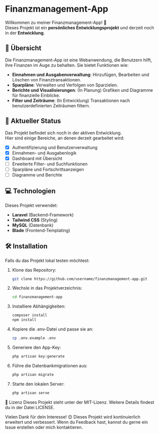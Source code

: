 # Finanzmanagement-App

Willkommen zu meiner Finanzmanagement-App! 🚀  
Dieses Projekt ist ein **persönliches Entwicklungsprojekt** und derzeit noch in der **Entwicklung**.

## 📌 Übersicht

Die Finanzmanagement-App ist eine Webanwendung, die Benutzern hilft, ihre Finanzen im Auge zu behalten. Sie bietet Funktionen wie:

- **Einnahmen und Ausgabenverwaltung**: Hinzufügen, Bearbeiten und Löschen von Finanztransaktionen.
- **Sparpläne**: Verwalten und Verfolgen von Sparzielen.
- **Berichte und Visualisierungen**: (In Planung) Grafiken und Diagramme für finanzielle Einblicke.
- **Filter und Zeiträume**: (In Entwicklung) Transaktionen nach benutzerdefinierten Zeiträumen filtern.

## 🚧 Aktueller Status

Das Projekt befindet sich noch in der aktiven Entwicklung.  
Hier sind einige Bereiche, an denen derzeit gearbeitet wird:

- [x] Authentifizierung und Benutzerverwaltung
- [x] Einnahmen- und Ausgabenlogik
- [x] Dashboard mit Übersicht
- [ ] Erweiterte Filter- und Suchfunktionen
- [ ] Sparpläne und Fortschrittsanzeigen
- [ ] Diagramme und Berichte

## 💻 Technologien

Dieses Projekt verwendet:

- **Laravel** (Backend-Framework)
- **Tailwind CSS** (Styling)
- **MySQL** (Datenbank)
- **Blade** (Frontend-Templating)

## 🛠️ Installation

Falls du das Projekt lokal testen möchtest:

1. Klone das Repository:
   ```bash
   git clone https://github.com/username/finanzmanagement-app.git
   
2. Wechsle in das Projektverzeichnis:
   ```bash
   cd finanzmanagement-app
   
3. Installiere Abhängigkeiten:
   ```bash
   composer install
   npm install

4. Kopiere die .env-Datei und passe sie an:
   ```bash
   cp .env.example .env

5. Generiere den App-Key:
   ```bash
   php artisan key:generate

6. Führe die Datenbankmigrationen aus:
    ```bash
   php artisan migrate

7. Starte den lokalen Server:
    ```bash
   php artisan serve

📜 Lizenz
Dieses Projekt steht unter der MIT-Lizenz. Weitere Details findest du in der Datei LICENSE.

Vielen Dank für dein Interesse! 😊 Dieses Projekt wird kontinuierlich erweitert und verbessert.
Wenn du Feedback hast, kannst du gerne ein Issue erstellen oder mich kontaktieren.



